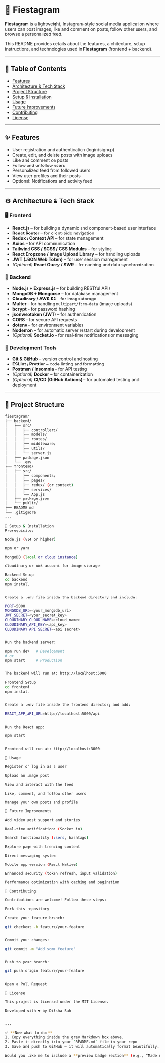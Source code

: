 # 📸 Fiestagram

**Fiestagram** is a lightweight, Instagram-style social media application where users can post images, like and comment on posts, follow other users, and browse a personalized feed.  

This README provides details about the features, architecture, setup instructions, and technologies used in **Fiestagram** (frontend + backend).

---

## 🧩 Table of Contents
- [Features](#features)
- [Architecture & Tech Stack](#architecture--tech-stack)
- [Project Structure](#project-structure)
- [Setup & Installation](#setup--installation)
- [Usage](#usage)
- [Future Improvements](#future-improvements)
- [Contributing](#contributing)
- [License](#license)

---

## ✨ Features
- User registration and authentication (login/signup)
- Create, edit, and delete posts with image uploads
- Like and comment on posts
- Follow and unfollow users
- Personalized feed from followed users
- View user profiles and their posts
- Optional: Notifications and activity feed

---

## ⚙️ Architecture & Tech Stack

### 🖥️ Frontend
- **React.js** – for building a dynamic and component-based user interface  
- **React Router** – for client-side navigation  
- **Redux / Context API** – for state management  
- **Axios** – for API communication  
- **Tailwind CSS / SCSS / CSS Modules** – for styling  
- **React Dropzone / Image Upload Library** – for handling uploads  
- **JWT (JSON Web Token)** – for user session management  
- *(Optional)* **React Query / SWR** – for caching and data synchronization  

### 🧠 Backend
- **Node.js + Express.js** – for building RESTful APIs  
- **MongoDB + Mongoose** – for database management  
- **Cloudinary / AWS S3** – for image storage  
- **Multer** – for handling `multipart/form-data` (image uploads)  
- **bcrypt** – for password hashing  
- **jsonwebtoken (JWT)** – for authentication  
- **CORS** – for secure API requests  
- **dotenv** – for environment variables  
- **Nodemon** – for automatic server restart during development  
- *(Optional)* **Socket.io** – for real-time notifications or messaging  

### 🧰 Development Tools
- **Git & GitHub** – version control and hosting  
- **ESLint / Prettier** – code linting and formatting  
- **Postman / Insomnia** – for API testing  
- *(Optional)* **Docker** – for containerization  
- *(Optional)* **CI/CD (GitHub Actions)** – for automated testing and deployment  

---

## 🧱 Project Structure

```bash
fiestagram/
├── backend/
│   ├── src/
│   │   ├── controllers/
│   │   ├── models/
│   │   ├── routes/
│   │   ├── middleware/
│   │   ├── utils/
│   │   └── server.js
│   ├── package.json
│   └── .env
├── frontend/
│   ├── src/
│   │   ├── components/
│   │   ├── pages/
│   │   ├── redux/ (or context)
│   │   ├── services/
│   │   └── App.js
│   ├── package.json
│   └── public/
├── README.md
└── .gitignore
---

🚀 Setup & Installation
Prerequisites

Node.js (v14 or higher)

npm or yarn

MongoDB (local or cloud instance)

Cloudinary or AWS account for image storage

Backend Setup
cd backend
npm install


Create a .env file inside the backend directory and include:

PORT=5000
MONGODB_URI=<your_mongodb_uri>
JWT_SECRET=<your_secret_key>
CLOUDINARY_CLOUD_NAME=<cloud_name>
CLOUDINARY_API_KEY=<api_key>
CLOUDINARY_API_SECRET=<api_secret>


Run the backend server:

npm run dev   # Development
# or
npm start     # Production


The backend will run at: http://localhost:5000

Frontend Setup
cd frontend
npm install


Create a .env file inside the frontend directory and add:

REACT_APP_API_URL=http://localhost:5000/api


Run the React app:

npm start


Frontend will run at: http://localhost:3000

🧭 Usage

Register or log in as a user

Upload an image post

View and interact with the feed

Like, comment, and follow other users

Manage your own posts and profile

🌱 Future Improvements

Add video post support and stories

Real-time notifications (Socket.io)

Search functionality (users, hashtags)

Explore page with trending content

Direct messaging system

Mobile app version (React Native)

Enhanced security (token refresh, input validation)

Performance optimization with caching and pagination

🤝 Contributing

Contributions are welcome! Follow these steps:

Fork this repository

Create your feature branch:

git checkout -b feature/your-feature


Commit your changes:

git commit -m "Add some feature"


Push to your branch:

git push origin feature/your-feature


Open a Pull Request

📄 License

This project is licensed under the MIT License.

Developed with ❤️ by Diksha Sah


---

✅ **Now what to do:**
1. Copy everything inside the grey Markdown box above.  
2. Paste it directly into your `README.md` file in your repo.  
3. Save and push to GitHub — it will automatically format beautifully.

Would you like me to include a **preview badge section** (e.g., “Made with React”, “License: MIT”,
